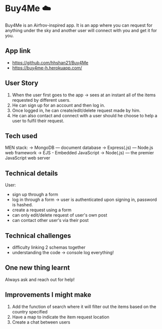# Buy4Me :cloud:

Buy4Me is an Airfrov-inspired app.
It is an app where you can request for anything under the sky and another user will connect with you and get it for you.

## App link

-   https://github.com/hhshan21/Buy4Me
-   https://buy4me-h.herokuapp.com/

## User Story

1. When the user first goes to the app -> sees at an instant all of the items requested by different users.
2. He can sign up for an account and then log in.
3. Once logged in, he can create/edit/delete request made by him.
4. He can also contact and connect with a user should he choose to help a user to fulfil their request.

## Tech used

MEN stack:
-> MongoDB — document database
-> Express(.js) — Node.js web framework
-> EJS - Embedded JavaScript
-> Node(.js) — the premier JavaScript web server

## Technical details

User:

-   sign up through a form
-   log in through a form -> user is authenticated upon signing in, password is hashed.
-   create a request using a form
-   can only edit/delete request of user's own post
-   can contact other user's via their post

## Technical challenges

-   difficulty linking 2 schemas together
-   understanding the code -> console log everything!

## One new thing learnt

Always ask and reach out for help!

## Improvements I might make

1. Add the function of search where it will filter out the items based on the country specified
2. Have a map to indicate the item request location
3. Create a chat between users
